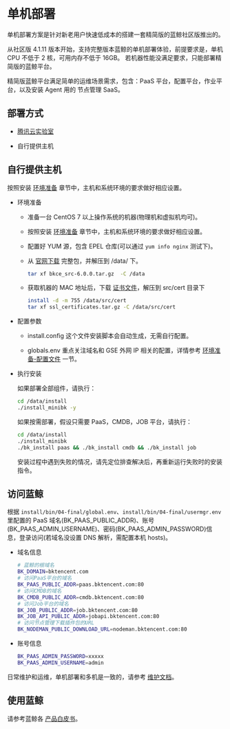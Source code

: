 # 单机部署

单机部署方案是针对新老用户快速低成本的搭建一套精简版的蓝鲸社区版推出的。

从社区版 4.1.11 版本开始，支持完整版本蓝鲸的单机部署体验，前提要求是，单机 CPU 不低于 2 核，可用内存不低于 16GB。
若机器性能没满足要求，只能部署精简版的蓝鲸平台。

精简版蓝鲸平台满足简单的运维场景需求，包含：PaaS 平台，配置平台，作业平台，以及安装  Agent 用的 节点管理 SaaS。

## 部署方式

- [腾讯云实验室](https://cloud.tencent.com/developer/labs/lab/10386)

- 自行提供主机

## 自行提供主机

按照安装 [环境准备](../../基础包安装/环境准备/get_ready.md) 章节中，主机和系统环境的要求做好相应设置。

* 环境准备
  - 准备一台 CentOS 7 以上操作系统的机器(物理机和虚拟机均可)。

  - 按照安装 [环境准备](../../基础包安装/环境准备/get_ready.md) 章节中，主机和系统环境的要求做好相应设置。

  - 配置好 YUM 源，包含 EPEL 仓库(可以通过 `yum info nginx` 测试下)。

  - 从 [官网下载](http://bk.tencent.com/download/) 完整包，并解压到 /data/ 下。

    ```bash
    tar xf bkce_src-6.0.0.tar.gz  -C /data
    ```

  - 获取机器的 MAC 地址后，下载 [证书文件](https://bk.tencent.com/download_ssl/)，解压到 src/cert 目录下

    ```bash
    install -d -m 755 /data/src/cert
    tar xf ssl_certificates.tar.gz -C /data/src/cert
    ```

* 配置参数

  - install.config 这个文件安装脚本会自动生成，无需自行配置。

  - globals.env 重点关注域名和 GSE 外网 IP 相关的配置，详情参考 [环境准备-配置文件](../环境准备/get_ready.md#配置文件) 一节。

* 执行安装

  如果部署全部组件，请执行：

  ```bash
  cd /data/install
  ./install_minibk -y
  ```

  如果按需部署，假设只需要 PaaS，CMDB，JOB 平台，请执行：

  ```bash
  cd /data/install
  ./install_minibk
  ./bk_install paas && ./bk_install cmdb && ./bk_install job
  ```

  安装过程中遇到失败的情况，请先定位排查解决后，再重新运行失败时的安装指令。

## 访问蓝鲸

根据 `install/bin/04-final/global.env`、`install/bin/04-final/usermgr.env` 里配置的 PaaS 域名(BK_PAAS_PUBLIC_ADDR)、账号 (BK_PAAS_ADMIN_USERNAME)、密码(BK_PAAS_ADMIN_PASSWORD)信息，登录访问(若域名没设置 DNS 解析，需配置本机 hosts)。

* 域名信息

  ```bash
  # 蓝鲸的根域名
  BK_DOMAIN=bktencent.com
  # 访问PaaS平台的域名
  BK_PAAS_PUBLIC_ADDR=paas.bktencent.com:80
  # 访问CMDB的域名
  BK_CMDB_PUBLIC_ADDR=cmdb.bktencent.com:80
  # 访问Job平台的域名
  BK_JOB_PUBLIC_ADDR=job.bktencent.com:80
  BK_JOB_API_PUBLIC_ADDR=jobapi.bktencent.com:80
  # 访问节点管理下载插件包的URL
  BK_NODEMAN_PUBLIC_DOWNLOAD_URL=nodeman.bktencent.com:80
  ```

* 账号信息

  ```bash
  BK_PAAS_ADMIN_PASSWORD=xxxxx
  BK_PAAS_ADMIN_USERNAME=admin
  ```

日常维护和运维，单机部署和多机是一致的，请参考 [维护文档](../../维护手册/日常维护/maintain.md)。

## 使用蓝鲸

请参考蓝鲸各 [产品白皮书](https://bk.tencent.com/docs/)。
